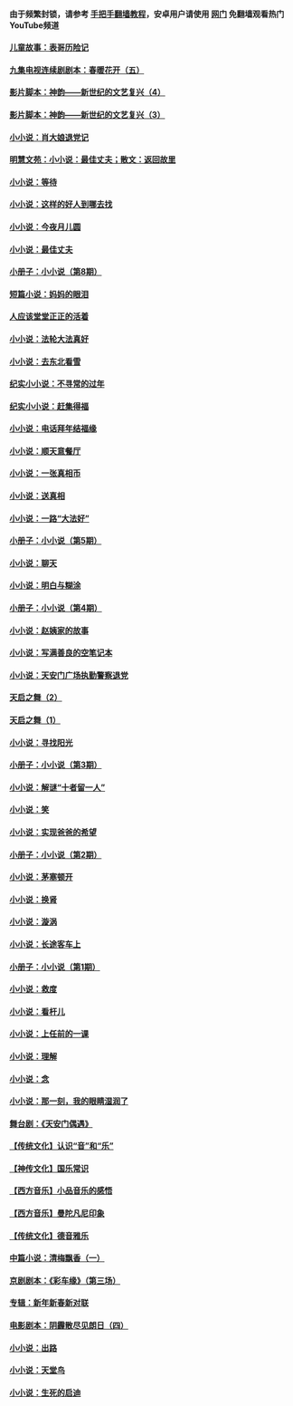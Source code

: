 #### 由于频繁封锁，请参考 [手把手翻墙教程](https://github.com/gfw-breaker/guides/wiki/)，安卓用户请使用 [网门](https://github.com/gfw-breaker/nogfw/blob/master/dl.md?t=06080101) 免翻墙观看热门YouTube频道 

#### [儿童故事：表哥历险记](../pages/328/383535.md?t=06080101) 

#### [九集电视连续剧剧本：春暖花开（五）](../pages/328/275919.md?t=06080101) 

#### [影片脚本：神韵——新世纪的文艺复兴（4）](../pages/328/266089.md?t=06080101) 

#### [影片脚本：神韵——新世纪的文艺复兴（3）](../pages/328/266087.md?t=06080101) 

#### [小小说：肖大娘退党记](../pages/328/239807.md?t=06080101) 

#### [明慧文苑：小小说：最佳丈夫；散文：返回故里](../pages/328/3439.md?t=06080101) 

#### [小小说：等待](../pages/328/223927.md?t=06080101) 

#### [小小说：这样的好人到哪去找](../pages/328/209396.md?t=06080101) 

#### [小小说：今夜月儿圆](../pages/328/193588.md?t=06080101) 

#### [小小说：最佳丈夫](../pages/328/190938.md?t=06080101) 

#### [小册子：小小说（第8期）](../pages/328/188202.md?t=06080101) 

#### [短篇小说：妈妈的眼泪](../pages/328/187712.md?t=06080101) 

#### [人应该堂堂正正的活着](../pages/328/182430.md?t=06080101) 

#### [小小说：法轮大法真好](../pages/328/174669.md?t=06080101) 

#### [小小说：去东北看雪](../pages/328/173882.md?t=06080101) 

#### [纪实小小说：不寻常的过年](../pages/328/173187.md?t=06080101) 

#### [纪实小小说：赶集得福](../pages/328/172652.md?t=06080101) 

#### [小小说：电话拜年结福缘](../pages/328/172533.md?t=06080101) 

#### [小小说：顺天意餐厅](../pages/328/170182.md?t=06080101) 

#### [小小说：一张真相币](../pages/328/169410.md?t=06080101) 

#### [小小说：送真相](../pages/328/166713.md?t=06080101) 

#### [小小说：一路“大法好”](../pages/328/162016.md?t=06080101) 

#### [小册子：小小说（第5期）](../pages/328/161131.md?t=06080101) 

#### [小小说：聊天](../pages/328/159640.md?t=06080101) 

#### [小小说：明白与糊涂](../pages/328/158101.md?t=06080101) 

#### [小册子：小小说（第4期）](../pages/328/158006.md?t=06080101) 

#### [小小说：赵姨家的故事](../pages/328/157843.md?t=06080101) 

#### [小小说：写满善良的空笔记本](../pages/328/157382.md?t=06080101) 

#### [小小说：天安门广场执勤警察退党](../pages/328/156982.md?t=06080101) 

#### [天启之舞（2）](../pages/328/153440.md?t=06080101) 

#### [天启之舞（1）](../pages/328/153439.md?t=06080101) 

#### [小小说：寻找阳光](../pages/328/153065.md?t=06080101) 

#### [小册子：小小说（第3期）](../pages/328/151715.md?t=06080101) 

#### [小小说：解谜“十者留一人”](../pages/328/148967.md?t=06080101) 

#### [小小说：笑](../pages/328/148905.md?t=06080101) 

#### [小小说：实现爸爸的希望](../pages/328/148096.md?t=06080101) 

#### [小册子：小小说（第2期）](../pages/328/147214.md?t=06080101) 

#### [小小说：茅塞顿开](../pages/328/147030.md?t=06080101) 

#### [小小说：换肾](../pages/328/146770.md?t=06080101) 

#### [小小说：漩涡](../pages/328/146683.md?t=06080101) 

#### [小小说：长途客车上](../pages/328/145076.md?t=06080101) 

#### [小册子：小小说（第1期）](../pages/328/143963.md?t=06080101) 

#### [小小说：救度](../pages/328/143927.md?t=06080101) 

#### [小小说：看杆儿](../pages/328/142137.md?t=06080101) 

#### [小小说：上任前的一课](../pages/328/140808.md?t=06080101) 

#### [小小说：理解](../pages/328/140476.md?t=06080101) 

#### [小小说：念](../pages/328/139513.md?t=06080101) 

#### [小小说：那一刻，我的眼睛湿润了](../pages/328/138476.md?t=06080101) 

#### [舞台剧：《天安门偶遇》](../pages/328/117155.md?t=06080101) 

#### [【传统文化】认识“音”和“乐”](../pages/328/108667.md?t=06080101) 

#### [【神传文化】国乐常识](../pages/328/104225.md?t=06080101) 

#### [【西方音乐】小品音乐的感悟](../pages/328/102924.md?t=06080101) 

#### [【西方音乐】曼陀凡尼印象](../pages/328/102922.md?t=06080101) 

#### [【传统文化】德音雅乐](../pages/328/102923.md?t=06080101) 

#### [中篇小说：清梅飘香（一）](../pages/328/101058.md?t=06080101) 

#### [京剧剧本：《彩车缘》（第三场）](../pages/328/96434.md?t=06080101) 

#### [专辑：新年新春新对联](../pages/328/94991.md?t=06080101) 

#### [电影剧本：阴霾散尽见朗日（四）](../pages/328/87081.md?t=06080101) 

#### [小小说：出路](../pages/328/84848.md?t=06080101) 

#### [小小说：天堂鸟](../pages/328/83084.md?t=06080101) 

#### [小小说：生死的启迪](../pages/328/70977.md?t=06080101) 

